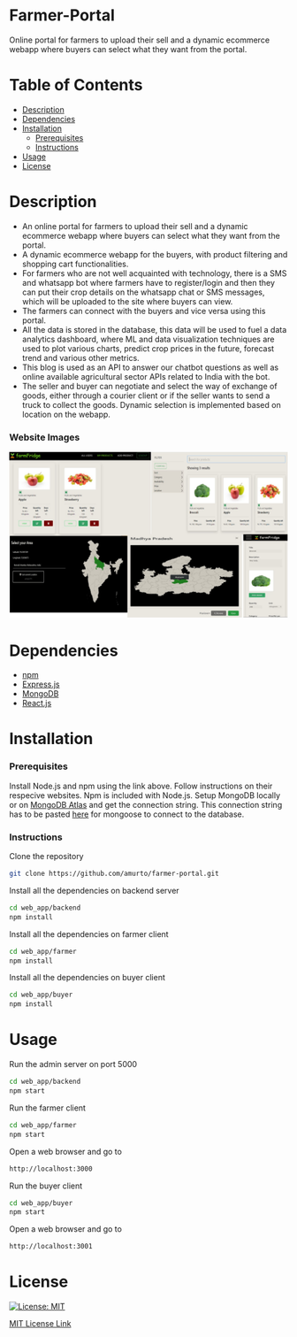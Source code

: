 # Farmer-Portal
Online portal for farmers to upload their sell and a dynamic ecommerce webapp where buyers can select what they want from the portal.

# Table of Contents

* [Description](https://github.com/amurto/farmer-portal#description)
* [Dependencies](https://github.com/amurto/farmer-portal#dependencies)
* [Installation](https://github.com/amurto/farmer-portal#installation)
  * [Prerequisites](https://github.com/amurto/farmer-portal#prerequisites)
  * [Instructions](https://github.com/amurto/farmer-portal#instructions)
* [Usage](https://github.com/amurto/farmer-portal#usage)
* [License](https://github.com/amurto/farmer-portal#license)

# Description

- An online portal for farmers to upload their sell and a dynamic ecommerce webapp where buyers can select what they want from the portal. 
- A dynamic ecommerce webapp for the buyers, with product filtering and shopping cart functionalities. 
- For farmers who are not well acquainted with technology, there is a SMS and whatsapp bot where farmers have to register/login and then they can put their crop details on the whatsapp chat or SMS messages, which will be uploaded to the site where buyers can view. 
- The farmers can connect with the buyers and vice versa using this portal. 
- All the data is stored in the database, this data will be used to fuel a data analytics dashboard, where ML and data visualization techniques are used to plot various charts, predict crop prices in the future, forecast trend and various other metrics. 
- This blog is used as an API to answer our chatbot questions as well as online available agricultural sector APIs related to India with the bot. 
- The seller and buyer can negotiate and select the way of exchange of goods, either through a courier client or if the seller wants to send a truck to collect the goods. Dynamic selection is implemented based on location on the webapp.
 
### Website Images
![Image of Website](images/demo.jpg)


# Dependencies

* [npm](https://www.npmjs.com/)
* [Express.js](https://expressjs.com/)
* [MongoDB](https://reactjs.org/)
* [React.js](https://reactjs.org/)

# Installation

### Prerequisites

Install Node.js and npm using the link above. Follow instructions on their respecive websites. Npm is included with Node.js. Setup MongoDB locally or on [MongoDB Atlas](https://www.mongodb.com/cloud/atlas) and get the connection string. This connection string has to be pasted [here](https://github.com/amurto/farmer-portal/blob/master/Farmer/backend/app.js) for mongoose to connect to the database.

### Instructions

Clone the repository
```bash
git clone https://github.com/amurto/farmer-portal.git
```

Install all the dependencies on backend server
```bash
cd web_app/backend 
npm install
```

Install all the dependencies on farmer client
```bash
cd web_app/farmer
npm install
```

Install all the dependencies on buyer client
```bash
cd web_app/buyer
npm install
```

# Usage

Run the admin server on port 5000
```bash
cd web_app/backend
npm start
```

Run the farmer client
```bash
cd web_app/farmer
npm start
```

Open a web browser and go to
```bash
http://localhost:3000
```
Run the buyer client
```bash
cd web_app/buyer
npm start
```

Open a web browser and go to
```bash
http://localhost:3001
```

# License

[![License: MIT](https://img.shields.io/badge/License-MIT-yellow.svg)](https://opensource.org/licenses/MIT)

[MIT License Link](https://github.com/amurto/farmer-portal/blob/master/LICENSE)